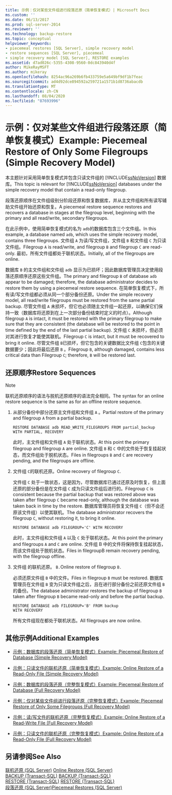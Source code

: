 ```yaml
---
title: 示例：仅对某些文件组进行段落还原（简单恢复模式）| Microsoft Docs
ms.custom: ''
ms.date: 06/13/2017
ms.prod: sql-server-2014
ms.reviewer: ''
ms.technology: backup-restore
ms.topic: conceptual
helpviewer_keywords:
- piecemeal restores [SQL Server], simple recovery model
- restore sequences [SQL Server], piecemeal
- simple recovery model [SQL Server], RESTORE examples
ms.assetid: d7ad026c-5355-4308-9560-0dc843940d4f
author: MikeRayMSFT
ms.author: mikeray
ms.openlocfilehash: 8254ac96a269b6fb433759e5a649bf9df1b7feac
ms.sourcegitcommit: ad4d92dce894592a259721a1571b1d8736abacdb
ms.translationtype: MT
ms.contentlocale: zh-CN
ms.lasthandoff: 08/04/2020
ms.locfileid: "87693996"
---
```

# <a name="example-piecemeal-restore-of-only-some-filegroups-simple-recovery-model"></a><span data-ttu-id="459ea-102">示例：仅对某些文件组进行段落还原（简单恢复模式）</span><span class="sxs-lookup"><span data-stu-id="459ea-102">Example: Piecemeal Restore of Only Some Filegroups (Simple Recovery Model)</span></span>
  <span data-ttu-id="459ea-103">本主题针对采用简单恢复模式并包含只读文件组的 [!INCLUDE[ssNoVersion](../../includes/ssnoversion-md.md)] 数据库。</span><span class="sxs-lookup"><span data-stu-id="459ea-103">This topic is relevant for [!INCLUDE[ssNoVersion](../../includes/ssnoversion-md.md)] databases under the simple recovery model that contain a read-only filegroup.</span></span>  
  
 <span data-ttu-id="459ea-104">段落还原顺序在文件组级别分阶段还原和恢复数据库，并从主文件组和所有读写辅助文件组开始还原和恢复。</span><span class="sxs-lookup"><span data-stu-id="459ea-104">A piecemeal restore sequence restores and recovers a database in stages at the filegroup level, beginning with the primary and all read/write, secondary filegroups.</span></span>  
  
 <span data-ttu-id="459ea-105">在此示例中，使用简单恢复模式的名为 `adb`的数据库包含三个文件组。</span><span class="sxs-lookup"><span data-stu-id="459ea-105">In this example, a database named `adb`, which uses the simple recovery model, contains three filegroups.</span></span> <span data-ttu-id="459ea-106">文件组 `A` 为读/写文件组，文件组 `B` 和文件组 `C` 为只读文件组。</span><span class="sxs-lookup"><span data-stu-id="459ea-106">Filegroup `A` is read/write, and filegroup `B` and filegroup `C` are read-only.</span></span> <span data-ttu-id="459ea-107">最初，所有文件组都处于联机状态。</span><span class="sxs-lookup"><span data-stu-id="459ea-107">Initially, all of the filegroups are online.</span></span>  
  
 <span data-ttu-id="459ea-108">数据库 `B` 的主文件组和文件组 `adb` 显示为已损坏；因此数据库管理员决定使用段落还原顺序还原这些文件组。</span><span class="sxs-lookup"><span data-stu-id="459ea-108">The primary and filegroup `B` of database `adb` appear to be damaged; therefore, the database administrator decides to restore them by using a piecemeal restore sequence.</span></span> <span data-ttu-id="459ea-109">在简单恢复模式下，所有读/写文件组都必须从同一个部分备份还原。</span><span class="sxs-lookup"><span data-stu-id="459ea-109">Under the simple recovery model, all read/write filegroups must be restored from the same partial backup.</span></span> <span data-ttu-id="459ea-110">尽管文件组 `A` 未损坏，但它也必须随主文件组一起还原，以确保它们保持一致（数据库将还原到在上一次部分备份结束时定义的时点）。</span><span class="sxs-lookup"><span data-stu-id="459ea-110">Although filegroup `A` is intact, it must be restored with the primary filegroup to make sure that they are consistent (the database will be restored to the point in time defined by the end of the last partial backup).</span></span> <span data-ttu-id="459ea-111">文件组 `C` 未损坏，但必须对其进行恢复才能使其联机。</span><span class="sxs-lookup"><span data-stu-id="459ea-111">Filegroup `C` is intact, but it must be recovered to bring it online.</span></span> <span data-ttu-id="459ea-112">尽管文件组 `B`已损坏，但它包含的关键数据比文件组 `C`包含的关键数据要少；因此将最后还原 `B` 。</span><span class="sxs-lookup"><span data-stu-id="459ea-112">Filegroup `B`, although damaged, contains less critical data than Filegroup `C`; therefore, `B` will be restored last.</span></span>  
  
## <a name="restore-sequences"></a><span data-ttu-id="459ea-113">还原顺序</span><span class="sxs-lookup"><span data-stu-id="459ea-113">Restore Sequences</span></span>  
  
> [!NOTE]  
>  <span data-ttu-id="459ea-114">联机还原顺序的语法与脱机还原顺序的语法完全相同。</span><span class="sxs-lookup"><span data-stu-id="459ea-114">The syntax for an online restore sequence is the same as for an offline restore sequence.</span></span>  
  
1.  <span data-ttu-id="459ea-115">从部分备份中部分还原主文件组和文件组 `A` 。</span><span class="sxs-lookup"><span data-stu-id="459ea-115">Partial restore of the primary and filegroup `A` from a partial backup.</span></span>  
  
    ```  
    RESTORE DATABASE adb READ_WRITE_FILEGROUPS FROM partial_backup   
    WITH PARTIAL, RECOVERY  
    ```  
  
     <span data-ttu-id="459ea-116">此时，主文件组和文件组 `A` 处于联机状态。</span><span class="sxs-lookup"><span data-stu-id="459ea-116">At this point the primary filegroup and filegroup `A` are online.</span></span> <span data-ttu-id="459ea-117">文件组 `B` 和 `C` 中的文件处于恢复挂起状态，而文件组处于脱机状态。</span><span class="sxs-lookup"><span data-stu-id="459ea-117">Files in filegroups `B` and `C` are recovery pending, and the filegroups are offline.</span></span>  
  
2.  <span data-ttu-id="459ea-118">文件组 `C`的联机还原。</span><span class="sxs-lookup"><span data-stu-id="459ea-118">Online recovery of filegroup `C`.</span></span>  
  
     <span data-ttu-id="459ea-119">文件组 `C` 处于一致状态，这是因为，尽管数据库已通过还原及时恢复，但上面还原的部分备份是在文件组 `C` 成为只读文件组后进行的。</span><span class="sxs-lookup"><span data-stu-id="459ea-119">Filegroup `C` is consistent because the partial backup that was restored above was taken after filegroup `C` became read-only, although the database was taken back in time by the restore.</span></span> <span data-ttu-id="459ea-120">数据库管理员将恢复文件组 `C`（但不会还原该文件组）以使其联机。</span><span class="sxs-lookup"><span data-stu-id="459ea-120">The database administrator recovers the filegroup `C`, without restoring it, to bring it online.</span></span>  
  
    ```  
    RESTORE DATABASE adb FILEGROUP='C' WITH RECOVERY  
    ```  
  
     <span data-ttu-id="459ea-121">此时，主文件组和文件组 `A` 以及 `C` 处于联机状态。</span><span class="sxs-lookup"><span data-stu-id="459ea-121">At this point the primary and filegroups `A` and `C` are online.</span></span> <span data-ttu-id="459ea-122">文件组 B 中的文件将保持恢复挂起状态，而该文件组处于脱机状态。</span><span class="sxs-lookup"><span data-stu-id="459ea-122">Files in filegroupB remain recovery pending, with the filegroup offline.</span></span>  
  
3.  <span data-ttu-id="459ea-123">文件组 的联机还原。 `B.`</span><span class="sxs-lookup"><span data-stu-id="459ea-123">Online restore of filegroup `B.`</span></span>  
  
     <span data-ttu-id="459ea-124">必须还原文件组 `B` 中的文件。</span><span class="sxs-lookup"><span data-stu-id="459ea-124">Files in filegroup `B` must be restored.</span></span> <span data-ttu-id="459ea-125">数据库管理员在文件组 `B` 变为只读文件组之后，且在进行部分备份之前还原文件组 `B` 的备份。</span><span class="sxs-lookup"><span data-stu-id="459ea-125">The database administrator restores the backup of filegroup `B` taken after filegroup `B` became read-only and before the partial backup.</span></span>  
  
    ```  
    RESTORE DATABASE adb FILEGROUP='B' FROM backup   
    WITH RECOVERY  
    ```  
  
     <span data-ttu-id="459ea-126">所有文件组现在都处于联机状态。</span><span class="sxs-lookup"><span data-stu-id="459ea-126">All filegroups are now online.</span></span>  
  
## <a name="additional-examples"></a><span data-ttu-id="459ea-127">其他示例</span><span class="sxs-lookup"><span data-stu-id="459ea-127">Additional Examples</span></span>  
  
-   [<span data-ttu-id="459ea-128">示例：数据库的段落还原（简单恢复模式）</span><span class="sxs-lookup"><span data-stu-id="459ea-128">Example: Piecemeal Restore of Database &#40;Simple Recovery Model&#41;</span></span>](example-piecemeal-restore-of-database-simple-recovery-model.md)  
  
-   [<span data-ttu-id="459ea-129">示例：只读文件的联机还原（简单恢复模式）</span><span class="sxs-lookup"><span data-stu-id="459ea-129">Example: Online Restore of a Read-Only File &#40;Simple Recovery Model&#41;</span></span>](example-online-restore-of-a-read-only-file-simple-recovery-model.md)  
  
-   [<span data-ttu-id="459ea-130">示例：数据库的段落还原（完整恢复模式）</span><span class="sxs-lookup"><span data-stu-id="459ea-130">Example: Piecemeal Restore of Database &#40;Full Recovery Model&#41;</span></span>](example-piecemeal-restore-of-database-full-recovery-model.md)  
  
-   [<span data-ttu-id="459ea-131">示例：仅对某些文件组进行段落还原（完整恢复模式）</span><span class="sxs-lookup"><span data-stu-id="459ea-131">Example: Piecemeal Restore of Only Some Filegroups &#40;Full Recovery Model&#41;</span></span>](example-piecemeal-restore-of-only-some-filegroups-full-recovery-model.md)  
  
-   [<span data-ttu-id="459ea-132">示例：读/写文件的联机还原（完整恢复模式）</span><span class="sxs-lookup"><span data-stu-id="459ea-132">Example: Online Restore of a Read-Write File &#40;Full Recovery Model&#41;</span></span>](example-online-restore-of-a-read-write-file-full-recovery-model.md)  
  
-   [<span data-ttu-id="459ea-133">示例：只读文件的联机还原（完整恢复模式）</span><span class="sxs-lookup"><span data-stu-id="459ea-133">Example: Online Restore of a Read-Only File &#40;Full Recovery Model&#41;</span></span>](example-online-restore-of-a-read-only-file-full-recovery-model.md)  
  
## <a name="see-also"></a><span data-ttu-id="459ea-134">另请参阅</span><span class="sxs-lookup"><span data-stu-id="459ea-134">See Also</span></span>  
 <span data-ttu-id="459ea-135">[联机还原 (SQL Server)](online-restore-sql-server.md) </span><span class="sxs-lookup"><span data-stu-id="459ea-135">[Online Restore &#40;SQL Server&#41;](online-restore-sql-server.md) </span></span>  
 <span data-ttu-id="459ea-136">[BACKUP (Transact-SQL)](/sql/t-sql/statements/backup-transact-sql) </span><span class="sxs-lookup"><span data-stu-id="459ea-136">[BACKUP &#40;Transact-SQL&#41;](/sql/t-sql/statements/backup-transact-sql) </span></span>  
 <span data-ttu-id="459ea-137">[RESTORE &#40;Transact-SQL&#41;](/sql/t-sql/statements/restore-statements-transact-sql) </span><span class="sxs-lookup"><span data-stu-id="459ea-137">[RESTORE &#40;Transact-SQL&#41;](/sql/t-sql/statements/restore-statements-transact-sql) </span></span>  
 [<span data-ttu-id="459ea-138">段落还原 (SQL Server)</span><span class="sxs-lookup"><span data-stu-id="459ea-138">Piecemeal Restores &#40;SQL Server&#41;</span></span>](piecemeal-restores-sql-server.md)  
  
  

